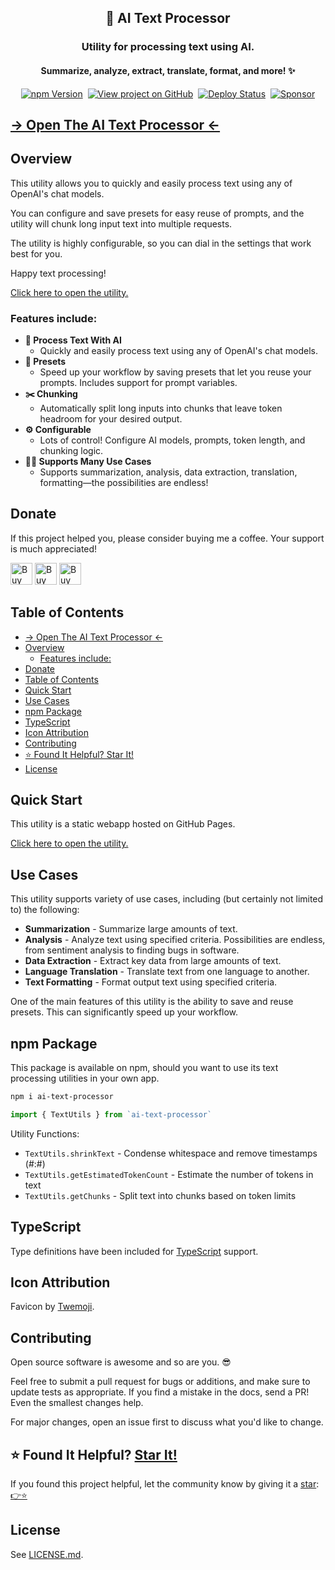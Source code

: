 <h2 align="center">
  📖 AI Text Processor
</h2>
<h3 align="center">
  Utility for processing text using AI.
</h3>
<h4 align="center">
  Summarize, analyze, extract, translate, format, and more! ✨
</h4>
<p align="center">
  <a href="https://badge.fury.io/js/ai-text-processor" target="_blank" rel="noopener noreferrer"><img src="https://badge.fury.io/js/ai-text-processor.svg" alt="npm Version" /></a>&nbsp;
  <a href="https://github.com/justinmahar/ai-text-processor/" target="_blank" rel="noopener noreferrer"><img src="https://img.shields.io/badge/GitHub-Source-success" alt="View project on GitHub" /></a>&nbsp;
  <a href="https://github.com/justinmahar/ai-text-processor/actions?query=workflow%3ADeploy" target="_blank" rel="noopener noreferrer"><img src="https://github.com/justinmahar/ai-text-processor/workflows/Deploy/badge.svg" alt="Deploy Status" /></a>&nbsp;
  <a href="https://github.com/sponsors/justinmahar" target="_blank" rel="noopener noreferrer"><img src="https://img.shields.io/static/v1?label=Sponsor&message=%E2%9D%A4&logo=GitHub&color=%23fe8e86" alt="Sponsor"/></a>
</p>

## [→ Open The AI Text Processor ←](https://justinmahar.github.io/ai-text-processor/?path=/story/utilities-ai-text-processor--processor)

## Overview

This utility allows you to quickly and easily process text using any of OpenAI's chat models.

You can configure and save presets for easy reuse of prompts, and the utility will chunk long input text into multiple requests.

The utility is highly configurable, so you can dial in the settings that work best for you.

Happy text processing! 

[Click here to open the utility.](https://justinmahar.github.io/ai-text-processor/?path=/story/utilities-ai-text-processor--processor)

### Features include:

- **📖 Process Text With AI**
  - Quickly and easily process text using any of OpenAI's chat models.
- **📒 Presets**
  - Speed up your workflow by saving presets that let you reuse your prompts. Includes support for prompt variables.
- **✂️ Chunking**
  - Automatically split long inputs into chunks that leave token headroom for your desired output.
- **⚙️ Configurable**
  - Lots of control! Configure AI models, prompts, token length, and chunking logic.
- **🧑‍💻 Supports Many Use Cases**
  - Supports summarization, analysis, data extraction, translation, formatting—the possibilities are endless!

[lock:donate]::🚫---------------------------------------

## Donate 

If this project helped you, please consider buying me a coffee. Your support is much appreciated!

<a href="https://paypal.me/thejustinmahar/5"><img src="https://justinmahar.github.io/react-kindling/support/coffee-1.png" alt="Buy me a coffee" height="35" /></a> <a href="https://paypal.me/thejustinmahar/15"><img src="https://justinmahar.github.io/react-kindling/support/coffee-3.png" alt="Buy me 3 coffees" height="35" /></a> <a href="https://paypal.me/thejustinmahar/25"><img src="https://justinmahar.github.io/react-kindling/support/coffee-5.png" alt="Buy me 5 coffees" height="35" /></a>

[/lock:donate]::---------------------------------------🚫

## Table of Contents 

- [→ Open The AI Text Processor ←](#-open-the-ai-text-processor-)
- [Overview](#overview)
  - [Features include:](#features-include)
- [Donate](#donate)
- [Table of Contents](#table-of-contents)
- [Quick Start](#quick-start)
- [Use Cases](#use-cases)
- [npm Package](#npm-package)
- [TypeScript](#typescript)
- [Icon Attribution](#icon-attribution)
- [Contributing](#contributing)
- [⭐ Found It Helpful? Star It!](#-found-it-helpful-star-it)
- [License](#license)

## Quick Start

This utility is a static webapp hosted on GitHub Pages.

[Click here to open the utility.](https://justinmahar.github.io/ai-text-processor/?path=/story/utilities-ai-text-processor--processor)

## Use Cases

This utility supports variety of use cases, including (but certainly not limited to) the following:

- **Summarization** - Summarize large amounts of text.
- **Analysis** - Analyze text using specified criteria. Possibilities are endless, from sentiment analysis to finding bugs in software.
- **Data Extraction** - Extract key data from large amounts of text.
- **Language Translation** - Translate text from one language to another.
- **Text Formatting** - Format output text using specified criteria.

One of the main features of this utility is the ability to save and reuse presets. This can significantly speed up your workflow.

## npm Package

This package is available on npm, should you want to use its text processing utilities in your own app.

```bash
npm i ai-text-processor
```

```js
import { TextUtils } from `ai-text-processor`
```

Utility Functions:

- `TextUtils.shrinkText` - Condense whitespace and remove timestamps (#:#)
- `TextUtils.getEstimatedTokenCount` - Estimate the number of tokens in text
- `TextUtils.getChunks` - Split text into chunks based on token limits

## TypeScript

Type definitions have been included for [TypeScript](https://www.typescriptlang.org/) support.

[/lock:typescript]::---------------------------------------🚫

[lock:icon]::🚫---------------------------------------

## Icon Attribution

Favicon by [Twemoji](https://github.com/twitter/twemoji).

[/lock:icon]::---------------------------------------🚫

[lock:contributing]::🚫---------------------------------------

## Contributing

Open source software is awesome and so are you. 😎

Feel free to submit a pull request for bugs or additions, and make sure to update tests as appropriate. If you find a mistake in the docs, send a PR! Even the smallest changes help.

For major changes, open an issue first to discuss what you'd like to change.

[/lock:contributing]::---------------------------------------🚫

## ⭐ Found It Helpful? [Star It!](https://github.com/justinmahar/ai-text-processor/stargazers)

If you found this project helpful, let the community know by giving it a [star](https://github.com/justinmahar/ai-text-processor/stargazers): [👉⭐](https://github.com/justinmahar/ai-text-processor/stargazers)

## License

See [LICENSE.md](https://justinmahar.github.io/ai-text-processor/?path=/story/license--page).